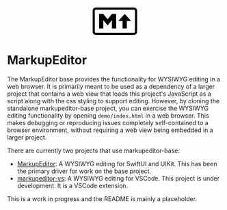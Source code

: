 <p align="center">
    <img src="https://github.com/stevengharris/markupeditor-base/blob/264c007e23d4e9d14642b2acccd099a01c9b3195/markup-mark.svg" width="104px" height="64px" >
</p>

# MarkupEditor

The MarkupEditor base provides the functionality for WYSIWYG editing in a web browser. It is primarily meant to be used as a dependency of a larger project that contains a web view that loads this project's JavaScript as a script along with the css styling to support editing. However, by cloning the standalone markupeditor-base project, you can exercise the WYSIWYG editing functionality by opening `demo/index.html` in a web browser. This makes debugging or reproducing issues completely self-contained to a browser environment, without requiring a web view being embedded in a larger project.

There are currently two projects that use markupeditor-base:

* [MarkupEditor](https://github.com/stevengharris/MarkupEditor): A WYSIWYG editing for SwiftUI and UIKit. This has been the primary driver for work on the base project.
* [markupeditor-vs](https://github.com/stevengharris/): A WYSIWYG editing for VSCode. This project is under development. It is a VSCode extension.

This is a work in progress and the README is mainly a placeholder.